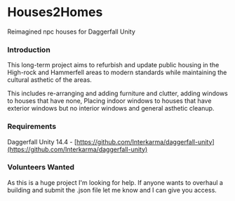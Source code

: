 # Houses2Homes
Reimagined npc houses for Daggerfall Unity

### Introduction

This long-term project aims to refurbish and update public housing in the High-rock and Hammerfell areas to modern standards while maintaining the cultural asthetic of the areas.

This includes re-arranging and adding furniture and clutter, adding windows to houses that have none, Placing indoor windows to houses that have exterior windows but no interior windows and general asthetic cleanup.

### Requirements

Daggerfall Unity 14.4 - [https://github.com/Interkarma/daggerfall-unity](https://github.com/Interkarma/daggerfall-unity)

### Volunteers Wanted

As this is a huge project I'm looking for help. If anyone wants to overhaul a building and submit the .json file let me know and I can give you access.

